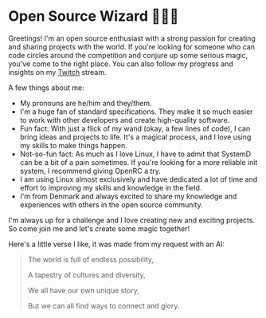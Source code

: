 # Open Source Wizard 🌠🧙‍♂️

Greetings! I'm an open source enthusiast with a strong passion for creating and sharing projects with the world. If you're looking for someone who can code circles around the competition and conjure up some serious magic, you've come to the right place. You can also follow my progress and insights on my [Twitch](https://twitch.tv/neonraytracer/) stream.

A few things about me: 
- My pronouns are he/him and they/them. 
- I'm a huge fan of standard specifications. They make it so much easier to work with other developers and create high-quality software.
- Fun fact: With just a flick of my wand (okay, a few lines of code), I can bring ideas and projects to life. It's a magical process, and I love using my skills to make things happen.
- Not-so-fun fact: As much as I love Linux, I have to admit that SystemD can be a bit of a pain sometimes. If you're looking for a more reliable init system, I recommend giving OpenRC a try.
- I am using Linux almost exclusively and have dedicated a lot of time and effort to improving my skills and knowledge in the field.
- I'm from Denmark and always excited to share my knowledge and experiences with others in the open source community.

I'm always up for a challenge and I love creating new and exciting projects. So come join me and let's create some magic together!

Here's a little verse I like, it was made from my request with an AI:
>The world is full of endless possibility,
>
>A tapestry of cultures and diversity,
>
>We all have our own unique story,
>
>But we can all find ways to connect and glory.
